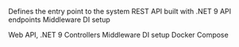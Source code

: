 Defines the entry point to
the system
REST API built with .NET 9
API endpoints
Middleware
DI setup

Web API, .NET 9
Controllers
Middleware
DI setup
Docker Compose
